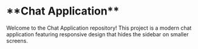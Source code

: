<h1>**Chat Application**</h1>
Welcome to the Chat Application repository! This project is a modern chat application featuring responsive design that hides the sidebar on smaller screens.
